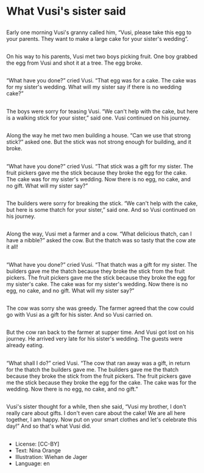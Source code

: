 # What Vusi's sister said

##
Early one morning Vusi's granny
called him, “Vusi, please take this
egg to your parents. They want to
make a large cake for your sister's
wedding”.

##
On his way to his parents, Vusi met
two boys picking fruit. One boy
grabbed the egg from Vusi and shot
it at a tree. The egg broke.

##
“What have you done?” cried Vusi.
“That egg was for a cake. The cake
was for my sister's wedding. What
will my sister say if there is no
wedding cake?”

##
The boys were sorry for teasing
Vusi.
“We can't help with the cake, but
here is a walking stick for your
sister,” said one.
Vusi continued on his journey.

##
Along the way he met two men
building a house. “Can we use that
strong stick?” asked one.
But the stick was not strong enough
for building, and it broke.

##
“What have you done?” cried Vusi.
“That stick was a gift for my sister.
The fruit pickers gave me the stick
because they broke the egg for the
cake. The cake was for my sister's
wedding. Now there is no egg, no
cake, and no gift. What will my
sister say?”

##
The builders were sorry for breaking
the stick.
“We can't help with the cake, but
here is some thatch for your sister,”
said one.
And so Vusi continued on his
journey.

##
Along the way, Vusi met a farmer
and a cow. “What delicious thatch,
can I have a nibble?” asked the cow.
But the thatch was so tasty that the
cow ate it all!

##
“What have you done?” cried Vusi.
“That thatch was a gift for my
sister. The builders gave me the
thatch because they broke the stick
from the fruit pickers. The fruit
pickers gave me the stick because
they broke the egg for my sister's
cake. The cake was for my sister's
wedding. Now there is no egg, no
cake, and no gift. What will my
sister say?”

##
The cow was sorry she was greedy.
The farmer agreed that the cow
could go with Vusi as a gift for his
sister. And so Vusi carried on.

##
But the cow ran back to the farmer
at supper time.
And Vusi got lost on his journey.
He arrived very late for his sister's
wedding. The guests were already
eating.

##
“What shall I do?” cried Vusi.
“The cow that ran away was a gift,
in return for the thatch the builders
gave me. The builders gave me the
thatch because they broke the stick
from the fruit pickers. The fruit
pickers gave me the stick because
they broke the egg for the cake.
The cake was for the wedding. Now
there is no egg, no cake, and no
gift.”

##
Vusi's sister thought for a while,
then she said,
“Vusi my brother, I don't really care
about gifts. I don't even care about
the cake! We are all here together, I
am happy. Now put on your smart
clothes and let's celebrate this
day!”
And so that's what Vusi did.

##
* License: [CC-BY]
* Text: Nina Orange
* Illustration: Wiehan de Jager
* Language: en
